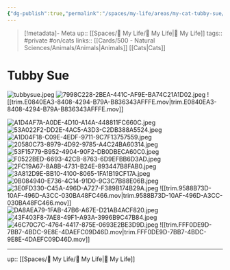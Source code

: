 ```yaml
---
{"dg-publish":true,"permalink":"/spaces/my-life/areas/my-cat-tubby-sue/","title":"Tubby Sue"}
---
```


> [!metadata]- Meta
> up:: [[Spaces/🤘 My Life/🤘 My Life\|🤘 My Life]]
> tags::  #private #on/cats
> links:: [[Cards/500 - Natural Sciences/Animals/Animals\|Animals]] [[Cats\|Cats]]

# Tubby Sue


![tubbysue.jpeg](/img/user/Extras/Attachments/tubbysue.jpeg)
![7998C228-2BEA-441C-AF9E-BA74C21A1D02.jpeg](/img/user/Extras/Attachments/7998C228-2BEA-441C-AF9E-BA74C21A1D02.jpeg)
![[trim.E0840EA3-8408-4294-B79A-B836343AFFFE.mov\|trim.E0840EA3-8408-4294-B79A-B836343AFFFE.mov]]

![A1D4AF7A-A0DE-4D10-A14A-448811FC660C.jpeg](/img/user/Extras/Attachments/A1D4AF7A-A0DE-4D10-A14A-448811FC660C.jpeg)
![53A022F2-DD2E-4AC5-A3D3-C2DB388A5524.jpeg](/img/user/Extras/Attachments/53A022F2-DD2E-4AC5-A3D3-C2DB388A5524.jpeg)
![A1D04F18-C09E-4EDF-9711-9C7F13757559.jpeg](/img/user/Extras/Attachments/A1D04F18-C09E-4EDF-9711-9C7F13757559.jpeg)
![20580C73-8979-4D92-9785-A4C24BA60314.jpeg](/img/user/Extras/Attachments/20580C73-8979-4D92-9785-A4C24BA60314.jpeg)
![53F15779-B952-4904-90F2-DB0DBECA60C0.jpeg](/img/user/Extras/Attachments/53F15779-B952-4904-90F2-DB0DBECA60C0.jpeg)
![F0522BED-6693-42CB-8763-6D9EFBB6D3AD.jpeg](/img/user/Extras/Attachments/F0522BED-6693-42CB-8763-6D9EFBB6D3AD.jpeg)
![2FC19A67-8A8B-4731-B24E-893447B8FAB0.jpeg](/img/user/Extras/Attachments/2FC19A67-8A8B-4731-B24E-893447B8FAB0.jpeg)
![3A812D9E-BB10-4100-8065-1FA1B19CF17A.jpeg](/img/user/Extras/Attachments/3A812D9E-BB10-4100-8065-1FA1B19CF17A.jpeg)
![0B084940-E736-4C14-91D0-9C3C7B88E06B.jpeg](/img/user/Extras/Attachments/0B084940-E736-4C14-91D0-9C3C7B88E06B.jpeg)
![3E0FD330-C45A-496D-A727-F389B174B29A.jpeg](/img/user/Extras/Attachments/3E0FD330-C45A-496D-A727-F389B174B29A.jpeg)
![[trim.9588B73D-10AF-496D-A3CC-030BA48FC466.mov\|trim.9588B73D-10AF-496D-A3CC-030BA48FC466.mov]]
![DA8AEA79-1FAB-47B6-A67E-D21AB4ACF820.jpeg](/img/user/Extras/Attachments/DA8AEA79-1FAB-47B6-A67E-D21AB4ACF820.jpeg)
![43F403F8-7AE8-49F1-A93A-3996B9C47B84.jpeg](/img/user/Extras/Attachments/43F403F8-7AE8-49F1-A93A-3996B9C47B84.jpeg)
![46C70C7C-4764-4417-875E-0693E2BE3D9D.jpeg](/img/user/Extras/Attachments/46C70C7C-4764-4417-875E-0693E2BE3D9D.jpeg)
![[trim.FFF0DE9D-7BB7-4BDC-9E8E-4DAEFC09D46D.mov\|trim.FFF0DE9D-7BB7-4BDC-9E8E-4DAEFC09D46D.mov]]

---
up:: [[Spaces/🤘 My Life/🤘 My Life\|🤘 My Life]]

